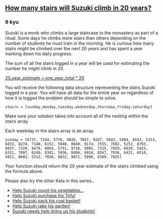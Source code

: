 <h2><a href=https://www.codewars.com/kata/56fc55cd1f5a93d68a001d4e/train/python target="_blank">How many stairs will Suzuki climb in 20 years?</a></h2><h3>8 kyu</h3><p>Suzuki is a monk who climbs a large staircase to the monastery as part of a ritual. Some days he climbs more stairs than others depending on the number of students he must train in the morning. He is curious how many stairs might be climbed over the next 20 years and has spent a year marking down his daily progress. </p><p>The sum of all the stairs logged in a year will be used for estimating the number he might climb in 20. </p><p><u>20_year_estimate = one_year_total * 20</u></p><p>You will receive the following data structure representing the stairs Suzuki logged in a year. You will have all data for the entire year so regardless of how it is logged the problem should be simple to solve.</p><pre><code>stairs = [sunday,monday,tuesday,wednesday,thursday,friday,saturday]</code></pre><p>Make sure your solution takes into account all of the nesting within the stairs array.</p><p>Each weekday in the stairs array is an array.</p><pre><code>sunday = [6737, 7244, 5776, 9826, 7057, 9247, 5842, 5484, 6543, 5153, 6832, 8274, 7148, 6152, 5940, 8040, 9174, 7555, 7682, 5252, 8793, 8837, 7320, 8478, 6063, 5751, 9716, 5085, 7315, 7859, 6628, 5425, 6331, 7097, 6249, 8381, 5936, 8496, 6934, 8347, 7036, 6421, 6510, 5821, 8602, 5312, 7836, 8032, 9871, 5990, 6309, 7825]</code></pre><p>Your function should return the 20 year estimate of the stairs climbed using the formula above. </p><p>Please also try the other Kata in this series..</p><ul><li><a href="https://www.codewars.com/kata/56ff1667cc08cacf4b00171b" data-turbolinks="false" target="_blank">Help Suzuki count his vegetables...</a></li><li><a href="https://www.codewars.com/kata/57d4ecb8164a67b97c00003c" data-turbolinks="false" target="_blank">Help Suzuki purchase his Tofu!</a></li><li><a href="https://www.codewars.com/kata/57f09d0bcedb892791000255" data-turbolinks="false" target="_blank">Help Suzuki pack his coal basket!</a></li><li><a href="https://www.codewars.com/kata/571c1e847beb0a8f8900153d" data-turbolinks="false" target="_blank">Help Suzuki rake his garden!</a></li><li><a href="https://www.codewars.com/kata/5701800886306a876a001031" data-turbolinks="false" target="_blank">Suzuki needs help lining up his students!</a></li></ul>